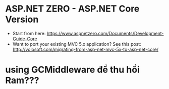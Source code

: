 # ASP.NET ZERO - ASP.NET Core Version
* Start from here: https://www.aspnetzero.com/Documents/Development-Guide-Core
* Want to port your existing MVC 5.x application? See this post: http://volosoft.com/migrating-from-asp-net-mvc-5x-to-asp-net-core/

# using GCMiddleware để thu hồi Ram???
